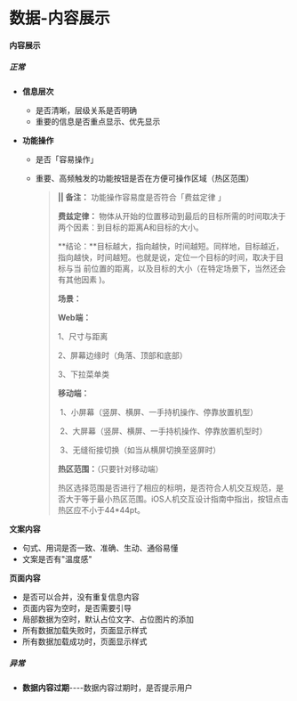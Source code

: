 # 数据-内容展示

#### 内容展示

##### 正常

- **信息层次**
  - 是否清晰，层级关系是否明确
  - 重要的信息是否重点显示、优先显示

- **功能操作**
  - 是否「容易操作」

  - 重要、高频触发的功能按钮是否在方便可操作区域（热区范围）

    >   **||   备注：** 功能操作容易度是否符合「费兹定律 」
    >
    >  **费兹定律：** 物体从开始的位置移动到最后的目标所需的时间取决于两个因素：到目标的距离A和目标的大小。
    >
    > **结论：**目标越大，指向越快，时间越短。同样地，目标越近，指向越快，时间越短。也就是说，定位一个目标的时间，取决于目标与当      前位置的距离，以及目标的大小（在特定场景下，当然还会有其他因素 )。
    >
    >  **场景：**
    >
    > **Web端：**
    >
    >  	1、尺寸与距离
    >
    >  	2、屏幕边缘时（角落、顶部和底部）
    >
    >  	3、下拉菜单类
    >
    > **移动端：**
    >
    > ​	1、小屏幕（竖屏、横屏、一手持机操作、停靠放置机型）  
    >
    > ​	2、大屏幕（竖屏、横屏、一手持机操作、停靠放置机型时）
    >
    > ​	3、无缝衔接切换（如当从横屏切换至竖屏时）
    >
    >  **热区范围：**（只要针对移动端）
    >
    > ​		热区选择范围是否进行了相应的标明，是否符合人机交互规范，是否大于等于最小热区范围。iOS人机交互设计指南中指出，按钮点击热区应不小于44*44pt。

**文案内容**

- 句式、用词是否一致、准确、生动、通俗易懂
- 文案是否有"温度感"

**页面内容**

- 是否可以合并，没有重复信息内容
- 页面内容为空时，是否需要引导
- 局部数据为空时，默认占位文字、占位图片的添加
- 所有数据加载失败时，页面显示样式
- 所有数据加载成功时，页面显示样式

##### 异常

- **数据内容过期**----数据内容过期时，是否提示用户